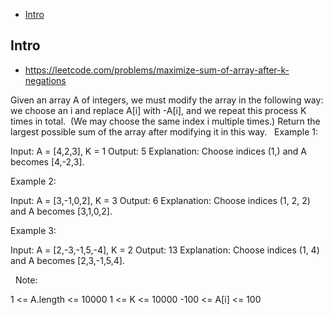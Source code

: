 - [Intro](#intro)

## Intro

- https://leetcode.com/problems/maximize-sum-of-array-after-k-negations

Given an array A of integers, we must modify the array in the following way: we choose an i and replace A[i] with -A[i], and we repeat this process K times in total.  (We may choose the same index i multiple times.)
Return the largest possible sum of the array after modifying it in this way.
 
Example 1:

Input: A = [4,2,3], K = 1
Output: 5
Explanation: Choose indices (1,) and A becomes [4,-2,3].


Example 2:

Input: A = [3,-1,0,2], K = 3
Output: 6
Explanation: Choose indices (1, 2, 2) and A becomes [3,1,0,2].


Example 3:

Input: A = [2,-3,-1,5,-4], K = 2
Output: 13
Explanation: Choose indices (1, 4) and A becomes [2,3,-1,5,4].



 
Note:

1 <= A.length <= 10000
1 <= K <= 10000
-100 <= A[i] <= 100

